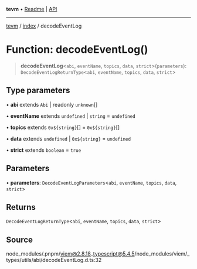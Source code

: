 **tevm** • [Readme](../../README.md) \| [API](../../modules.md)

***

[tevm](../../README.md) / [index](../README.md) / decodeEventLog

# Function: decodeEventLog()

> **decodeEventLog**\<`abi`, `eventName`, `topics`, `data`, `strict`\>(`parameters`): `DecodeEventLogReturnType`\<`abi`, `eventName`, `topics`, `data`, `strict`\>

## Type parameters

• **abi** extends `Abi` \| readonly `unknown`[]

• **eventName** extends `undefined` \| `string` = `undefined`

• **topics** extends ```0x${string}```[] = ```0x${string}```[]

• **data** extends `undefined` \| ```0x${string}``` = `undefined`

• **strict** extends `boolean` = `true`

## Parameters

• **parameters**: `DecodeEventLogParameters`\<`abi`, `eventName`, `topics`, `data`, `strict`\>

## Returns

`DecodeEventLogReturnType`\<`abi`, `eventName`, `topics`, `data`, `strict`\>

## Source

node\_modules/.pnpm/viem@2.8.18\_typescript@5.4.5/node\_modules/viem/\_types/utils/abi/decodeEventLog.d.ts:32
